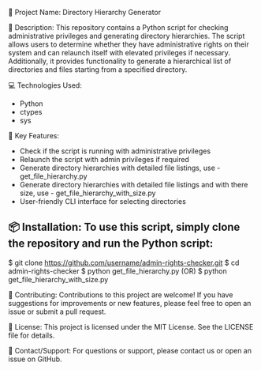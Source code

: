 🚀 Project Name: Directory Hierarchy Generator

📝 Description:
This repository contains a Python script for checking administrative privileges and generating directory hierarchies. The script allows users to determine whether they have administrative rights on their system and can relaunch itself with elevated privileges if necessary. Additionally, it provides functionality to generate a hierarchical list of directories and files starting from a specified directory.

💻 Technologies Used:
- Python
- ctypes
- sys

🔑 Key Features:
- Check if the script is running with administrative privileges
- Relaunch the script with admin privileges if required
- Generate directory hierarchies with detailed file listings, use - get_file_hierarchy.py
- Generate directory hierarchies with detailed file listings and with there size, use - get_file_hierarchy_with_size.py
- User-friendly CLI interface for selecting directories

📦 Installation:
To use this script, simply clone the repository and run the Python script:
- 
$ git clone https://github.com/username/admin-rights-checker.git
$ cd admin-rights-checker
$ python get_file_hierarchy.py      (OR)
$ python get_file_hierarchy_with_size.py



🤝 Contributing:
Contributions to this project are welcome! If you have suggestions for improvements or new features, please feel free to open an issue or submit a pull request.

📄 License:
This project is licensed under the MIT License. See the LICENSE file for details.

📧 Contact/Support:
For questions or support, please contact us or open an issue on GitHub.

